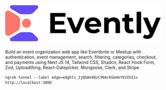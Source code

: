 # <img src="public/assets/images/logo.svg" alt="logo" />

Build an event organization web app like Eventbrite or Meetup with authentication, event management, search, filtering, categories, checkout, and payments using Next JS 14, Tailwind CSS, Shadcn, React Hook Form, Zod, Uploadthing, React-Datepicker, Mongoose, Clerk, and Stripe.

`ngrok tunnel --label edge=edghts_2jQbAk4QzC90ArEGm4eYkVIhI1v http://localhost:3000`
